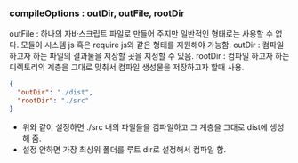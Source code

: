 ### compileOptions : outDir, outFile, rootDir

outFile : 하나의 자바스크립트 파일로 만들어 주지만 일반적인 형태로는 사용할 수 없다. 모듈이 시스템 js 혹은 require js와 같은 형태를 지원해야 가능함.
outDir : 컴파일 하고자 하는 파일의 결과물을 저장할 곳을 지정할 수 있음.
rootDir : 컴파일 하고자 하는 디렉토리의 계층을 그대로 맞춰서 컴파일 생성물을 저장하고자 할때 사용.

```json
{
  "outDir": "./dist",
  "rootDir": "./src"
}
```

- 위와 같이 설정하면 ./src 내의 파일들을 컴파일하고 그 계층을 그대로 dist에 생성해 줌.
- 설정 안하면 가장 최상위 폴더를 루트 dir로 설정해서 컴파일 함.
